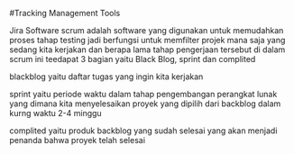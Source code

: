 #Tracking Management Tools

Jira Software
scrum  adalah software yang digunakan untuk memudahkan proses tahap testing
jadi  berfungsi untuk memfilter projek mana saja yang sedang kita kerjakan dan berapa lama tahap pengerjaan tersebut
di dalam scrum ini teedapat 3 bagian yaitu Black Blog, sprint dan complited 

blackblog yaitu daftar tugas yang ingin kita kerjakan 

sprint yaitu periode waktu dalam tahap pengembangan perangkat lunak yang dimana kita menyelesaikan proyek yang dipilih dari backblog
dalam kurng waktu 2-4 minggu

complited yaitu produk backblog yang sudah selesai yang akan menjadi penanda bahwa proyek telah selesai